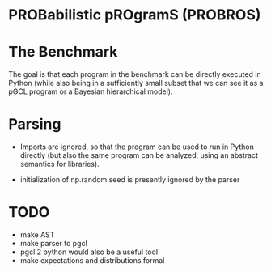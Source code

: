 # PROBabilistic pROgramS (PROBROS)

# The Benchmark

The goal is that each program in the benchmark can be directly
executed in Python (while also being in a sufficiently small subset
that we can see it as a pGCL program or a Bayesian hierarchical
model).

# Parsing

- Imports are ignored, so that the program can be used to run in
  Python directly (but also the same program can be analyzed, using
  an abstract semantics for libraries).

- initialization of np.random.seed is presently ignored by the parser

# TODO

- make AST
- make parser to pgcl
- pgcl 2 python would also be a useful tool
- make expectations and distributions formal
